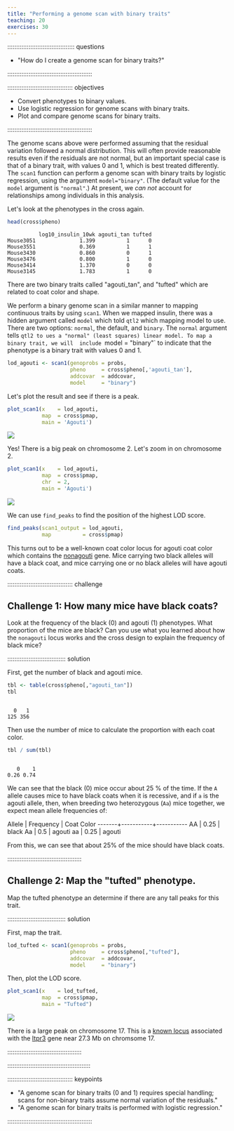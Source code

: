 ```yaml
---
title: "Performing a genome scan with binary traits"
teaching: 20
exercises: 30
---
```


:::::::::::::::::::::::::::::::::::::: questions 

- "How do I create a genome scan for binary traits?"

::::::::::::::::::::::::::::::::::::::::::::::::

::::::::::::::::::::::::::::::::::::: objectives

- Convert phenotypes to binary values.
- Use logistic regression for genome scans with binary traits.
- Plot and compare genome scans for binary traits.

::::::::::::::::::::::::::::::::::::::::::::::::



The genome scans above were performed assuming that the residual variation 
followed a normal distribution. This will often provide reasonable results even 
if the residuals are not normal, but an important special case is that of a 
binary trait, with values 0 and 1, which is best treated differently. The 
`scan1` function can perform a genome scan with binary traits by logistic 
regression, using the argument `model="binary"`. (The default value for the 
`model` argument is `"normal"`.) At present, we _can not_ account for 
relationships among individuals in this analysis.

Let's look at the phenotypes in the cross again.


``` r
head(cross$pheno)
```

``` output
          log10_insulin_10wk agouti_tan tufted
Mouse3051              1.399          1      0
Mouse3551              0.369          1      1
Mouse3430              0.860          0      1
Mouse3476              0.800          1      0
Mouse3414              1.370          0      0
Mouse3145              1.783          1      0
```

There are two binary traits called "agouti_tan", and "tufted" which are related
to coat color and shape.

We perform a binary genome scan in a similar manner to mapping continuous traits
by using `scan1`. When we mapped insulin, there was a hidden argument called 
`model` which told `qtl2` which mapping model to use. There are two options:
`normal`, the default, and `binary`. The `normal` argument tells `qtl2 to ues a
"normal" (least squares) linear model. To map a binary trait, we will 
include `model = "binary"` to indicate that the phenotype is a binary trait 
with values 0 and 1.


``` r
lod_agouti <- scan1(genoprobs = probs, 
                    pheno     = cross$pheno[,'agouti_tan'], 
                    addcovar  = addcovar, 
                    model     = "binary")
```

<!-- DMG: Explain why we don't use kinship. It's because we don't have 
a model that can handle correlated residuals. It uses logistic regression
and we don't know how to adjust for correlated residuals. -->

Let's plot the result and see if there is a peak.


``` r
plot_scan1(x    = lod_agouti, 
           map  = cross$pmap, 
           main = 'Agouti')
```

<img src="fig/perform-genome-scan-bin-rendered-plot_bin_scan-1.png" style="display: block; margin: auto;" />

Yes! There is a big peak on chromosome 2. Let's zoom in on chromosome 2.


``` r
plot_scan1(x    = lod_agouti, 
           map  = cross$pmap, 
           chr  = 2,
           main = 'Agouti')
```

<img src="fig/perform-genome-scan-bin-rendered-plot_bin_scan_chr2-1.png" style="display: block; margin: auto;" />

We can use `find_peaks` to find the position of the highest LOD score.


``` r
find_peaks(scan1_output = lod_agouti, 
           map          = cross$pmap)
```

This turns out to be a well-known coat color locus for agouti coat color which
contains the [nonagouti](https://www.informatics.jax.org/marker/MGI:87853) gene.
Mice carrying two black alleles will have a black coat, and mice carrying
one or no black alleles will have agouti coats.

::::::::::::::::::::::::::::::::::::: challenge

## Challenge 1: How many mice have black coats?

Look at the frequency of the black (0) and agouti (1) phenotypes. What 
proportion of the mice are black? Can you use what you learned about how
the `nonagouti` locus works and the cross design to explain the frequency of 
black mice?

::::::::::::::::::::::::::::::::: solution

First, get the number of black and agouti mice.


``` r
tbl <- table(cross$pheno[,"agouti_tan"])
tbl
```

``` output

  0   1 
125 356 
```

Then use the number of mice to calculate the proportion with each coat color.


``` r
tbl / sum(tbl)
```

``` output

   0    1 
0.26 0.74 
```

We can see that the black (0) mice occur about 25 % of the time. If the `A` allele
causes mice to have black coats when it is recessive, and if `a` is the agouti
allele, then, when breeding two heterozygous (`Aa`) mice together, we expect
mean allele frequencies of:

Allele | Frequency | Coat Color
-------+-----------+-----------
  AA   |    0.25   |   black
  Aa   |    0.5    |   agouti
  aa   |    0.25   |   agouti

From this, we can see that about 25% of the mice should have black coats.

<!-- DMG: Fill this in with a figure showing the expected frequency of 
two allele from F1s. AA = 25%, Aa = 50% & aa = 25%. -->


::::::::::::::::::::::::::::::::::::::::::

## Challenge 2: Map the "tufted" phenotype.

Map the tufted phenotype an determine if there are any tall peaks for this 
trait.

::::::::::::::::::::::::::::::::: solution

First, map the trait.


``` r
lod_tufted <- scan1(genoprobs = probs, 
                    pheno     = cross$pheno[,"tufted"], 
                    addcovar  = addcovar, 
                    model     = "binary")
```

Then, plot the LOD score.


``` r
plot_scan1(x    = lod_tufted, 
           map  = cross$pmap, 
           main = "Tufted")
```

<img src="fig/perform-genome-scan-bin-rendered-unnamed-chunk-4-1.png" style="display: block; margin: auto;" />

There is a large peak on chromosome 17. This is a 
[known locus](https://www.ncbi.nlm.nih.gov/pmc/articles/PMC3570182/) 
associated with the [Itpr3](https://www.informatics.jax.org/marker/MGI:96624)
gene near 27.3 Mb on chromsome 17.

::::::::::::::::::::::::::::::::::::::::::

:::::::::::::::::::::::::::::::::::::::::::::::


::::::::::::::::::::::::::::::::::::: keypoints 

- "A genome scan for binary traits (0 and 1) requires special handling; scans 
for non-binary traits assume normal variation of the residuals."
- "A genome scan for binary traits  is performed with logistic regression."

::::::::::::::::::::::::::::::::::::::::::::::::
